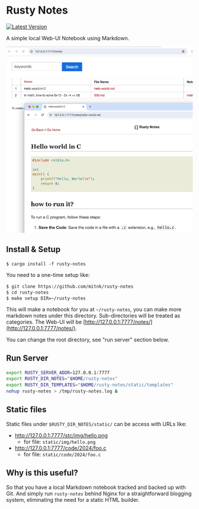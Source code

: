 # Rusty Notes

[![Latest Version](https://img.shields.io/crates/v/rusty-notes.svg)](https://crates.io/crates/rusty-notes)

A simple local Web-UI Notebook using Markdown.

![rusty-notes](assets/img/rusty-notes-ss.png)

## Install & Setup

```
$ cargo install -f rusty-notes
```

You need to a one-time setup like:
```
$ git clone https://github.com/mitnk/rusty-notes
$ cd rusty-notes
$ make setup DIR=~/rusty-notes
```

This will make a notebook for you at `~/rusty-notes`, you can make more
markdown notes under this directory. Sub-directories will be treated as
categories. The Web-UI will be
[http://127.0.0.1:7777/notes/](http://127.0.0.1:7777/notes/).

You can change the root directory, see "run server" section below.

## Run Server

```bash
export RUSTY_SERVER_ADDR=127.0.0.1:7777
export RUSTY_DIR_NOTES="$HOME/rusty-notes"
export RUSTY_DIR_TEMPLATES="$HOME/rusty-notes/static/templates"
nohup rusty-notes > /tmp/rusty-notes.log &
```

## Static files

Static files under `$RUSTY_DIR_NOTES/static/` can be access with URLs like:
- http://127.0.0.1:7777/stc/img/hello.png
  - for file: `static/img/hello.png`
- http://127.0.0.1:7777/code/2024/foo.c
  - for file: `static/code/2024/foo.c`

## Why is this useful?

So that you have a local Markdown notebook tracked and backed up with Git. And
simply run `rusty-notes` behind Nginx for a straightforward blogging system,
eliminating the need for a static HTML builder.
